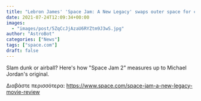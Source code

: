 ```yaml
---
title: "Lebron James' 'Space Jam: A New Legacy' swaps outer space for cyberspace (review)"
date: 2021-07-24T12:09:34+00:00
images:
  - "images/post/5ZqCcJjAzaU6RYZtm9J3wS.jpg"
author: "AstroBot"
categories: ["News"]
tags: ["space.com"]
draft: false
---
```


Slam dunk or airball? Here's how "Space Jam 2" measures up to Michael Jordan's original. 

Διαβάστε περισσότερα: https://www.space.com/space-jam-a-new-legacy-movie-review
